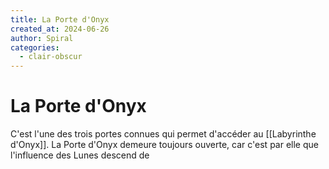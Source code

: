 ```yaml
---
title: La Porte d'Onyx
created_at: 2024-06-26
author: Spiral
categories:
  - clair-obscur
---
```

# La Porte d'Onyx
C'est l'une des trois portes connues qui permet d'accéder au [[Labyrinthe d'Onyx]]. La Porte d'Onyx demeure toujours ouverte, car c'est par elle que l'influence des Lunes descend de 